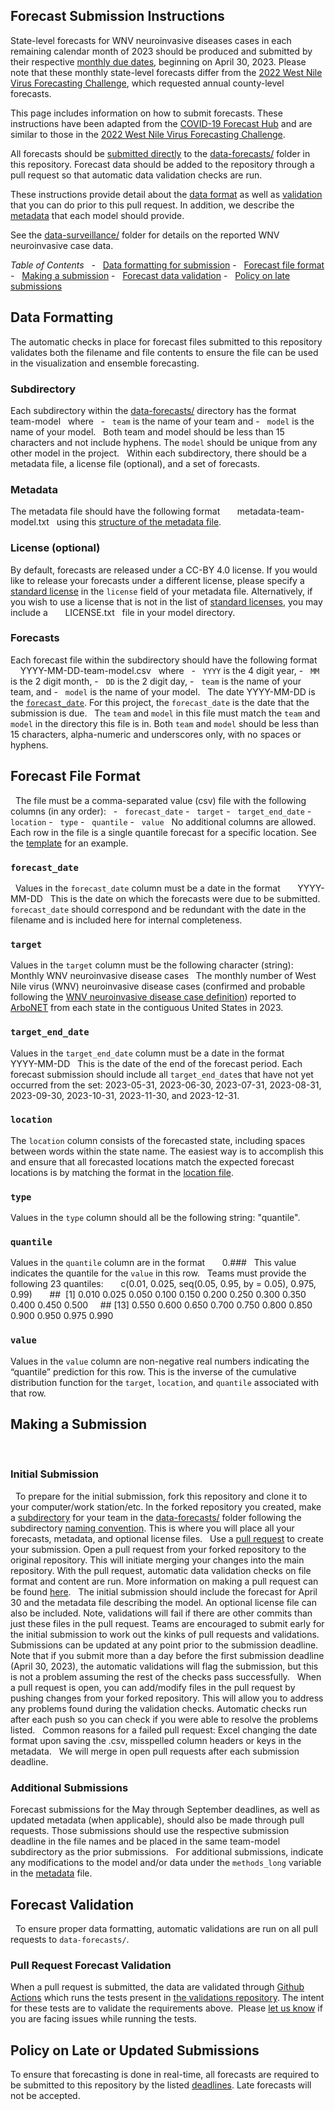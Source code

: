 ## Forecast Submission Instructions

State-level forecasts for WNV neuroinvasive diseases cases in each remaining calendar month of 2023 should be produced and submitted by their respective [monthly due dates](https://github.com/cdcepi/WNV_Forecast_Challenge_2023/README.md#timeline), beginning on April 30, 2023. Please note that these monthly state-level forecasts differ from the [2022 West Nile Virus Forecasting Challenge](https://github.com/cdcepi/WNV-forecast-data-2022), which requested annual county-level forecasts.

This page includes information on how to submit forecasts. These instructions have been adapted from the [COVID-19 Forecast Hub](https://github.com/reichlab/covid19-forecast-hub) and are similar to those in the [2022 West Nile Virus Forecasting Challenge](https://github.com/cdcepi/WNV-forecast-data-2022).

All forecasts should be [submitted directly](#Making-a-submission) to the [data-forecasts/](./) folder in this repository. Forecast data should be added to the repository through a pull request so that automatic data validation checks are run.

These instructions provide detail about the [data format](#Data-formatting) as well as [validation](#Forecast-validation) that you can do prior to this pull request. In addition, we describe the
[metadata](https://github.com/cdcepi/WNV-forecast-project-2023/blob/master/data-forecasts/METADATA.md) that each model should provide.

See the [data-surveillance/](https://github.com/cdcepi/WNV-forecast-project-2023/tree/main/data-surveillance) folder for details on the reported WNV neuroinvasive case data. 


*Table of Contents*
 
-   [Data formatting for submission](#Data-formatting)
-   [Forecast file format](#Forecast-file-format)
-   [Making a submission](#Making-a-submission)
-   [Forecast data validation](#Forecast-validation)
-   [Policy on late submissions](#policy-on-late-or-updated-submissions)


## Data Formatting
The automatic checks in place for forecast files submitted to this repository validates both the filename and file contents to ensure the file can be used in the visualization and ensemble forecasting.
 
 
### Subdirectory
Each subdirectory within the [data-forecasts/](data-forecasts/) directory has the format
 
    team-model
 
where
 
-   `team` is the name of your team and
-   `model` is the name of your model.
 
Both team and model should be less than 15 characters and not include hyphens. The `model` should be unique from any other model in the project.
 
Within each subdirectory, there should be a metadata file, a license file (optional), and a set of forecasts.
 
 
### Metadata
The metadata file should have the following format
 
    metadata-team-model.txt
 
using this [structure of the metadata file](https://github.com/cdcepi/WNV-forecast-project-2023/blob/master/data-forecasts/METADATA.md).
 
 
### License (optional)
By default, forecasts are released under a CC-BY 4.0 license. If you would like to release your forecasts under a different license, please specify a [standard license](../accepted-licenses.csv) in the `license` field of your metadata file. Alternatively, if you wish to use a license that is not in the list of [standard licenses](../accepted-licenses.csv), you may include a 
 
    LICENSE.txt
 
file in your model directory. 
 
 
### Forecasts
Each forecast file within the subdirectory should have the following format
 
    YYYY-MM-DD-team-model.csv
 
where
 
-   `YYYY` is the 4 digit year,
-   `MM` is the 2 digit month,
-   `DD` is the 2 digit day,
-   `team` is the name of your team, and
-   `model` is the name of your model.
 
The date YYYY-MM-DD is the [`forecast_date`](#forecast_date). For this project, the `forecast_date` is the date that the submission is due.
 
The `team` and `model` in this file must match the `team` and `model` in the directory this file is in. Both `team` and `model` should be less than 15 characters, alpha-numeric and underscores only, with no spaces or hyphens.
 
 
## Forecast File Format
 
The file must be a comma-separated value (csv) file with the following
columns (in any order):
 
-   `forecast_date`
-   `target`
-   `target_end_date`
-   `location`
-   `type`
-   `quantile`
-   `value`
 
No additional columns are allowed.
 
Each row in the file is a single quantile forecast for a specific location. See the [template](./wnv_forecasting_template.csv) for an example.
 
 
### `forecast_date`
 
Values in the `forecast_date` column must be a date in the format
 
    YYYY-MM-DD
 
This is the date on which the forecasts were due to be submitted. `forecast_date` should correspond and be redundant with the date in the filename and is included here for internal completeness. 
 
 
### `target`
Values in the `target` column must be the following character (string):
 
    Monthly WNV neuroinvasive disease cases
 
The monthly number of West Nile virus (WNV) neuroinvasive disease cases (confirmed and probable following the [WNV neuroinvasive disease case definition](https://ndc.services.cdc.gov/case-definitions/arboviral-diseases-neuroinvasive-and-non-neuroinvasive-2015/)) reported to [ArboNET](https://wwwn.cdc.gov/arbonet/Maps/ADB_Diseases_Map/index.html) from each state in the contiguous United States in 2023.
 
 
### `target_end_date`
Values in the `target_end_date` column must be a date in the format
 
    YYYY-MM-DD 
 
This is the date of the end of the forecast period. Each forecast submission should include all `target_end_date`s that have not yet occurred from the set: 2023-05-31, 2023-06-30, 2023-07-31, 2023-08-31, 2023-09-30, 2023-10-31, 2023-11-30, and 2023-12-31.
 
 
### `location`
The `location` column consists of the forecasted state, including spaces between words within the state name. The easiest way is to accomplish this and ensure that all forecasted locations match the expected forecast locations is by matching the format in the [location file](../data-locations/locations.csv).
 
### `type`
Values in the `type` column should all be the following string: "quantile".
 
 
### `quantile`
Values in the `quantile` column are in the format
 
    0.###
 
This value indicates the quantile for the `value` in this row.
 
Teams must provide the following 23 quantiles:
 
    c(0.01, 0.025, seq(0.05, 0.95, by = 0.05), 0.975, 0.99)
 
    ##  [1] 0.010 0.025 0.050 0.100 0.150 0.200 0.250 0.300 0.350 0.400 0.450 0.500
    ## [13] 0.550 0.600 0.650 0.700 0.750 0.800 0.850 0.900 0.950 0.975 0.990
 
### `value`
Values in the `value` column are non-negative real numbers indicating the “quantile” prediction for this row. This is the inverse of the cumulative distribution function for the `target`, `location`, and `quantile` associated with that row.
 
 
## Making a Submission
 
### Initial Submission
 
To prepare for the initial submission, fork this repository and clone it to your computer/work station/etc. In the forked repository you created, make a [subdirectory](https://github.com/cdcepi/WNV-forecast-project-2023/blob/main/data-forecasts/README.md#subdirectory) for your team in the [data-forecasts/](./) folder following the subdirectory [naming convention](https://github.com/cdcepi/WNV-forecast-project-2023/blob/main/data-forecasts/README.md#subdirectory). This is where you will place all your forecasts, metadata, and optional license files.
 
Use a [pull request](https://docs.github.com/en/pull-requests/collaborating-with-pull-requests/proposing-changes-to-your-work-with-pull-requests/creating-a-pull-request) to create your submission. Open a pull request from your forked repository to the original repository. This will initiate merging your changes into the main repository. With the pull request, automatic data validation checks on file format and content are run. More information on making a pull request can be found [here](https://www.freecodecamp.org/news/how-to-make-your-first-pull-request-on-github-3/).
 
The initial submission should include the forecast for April 30 and the metadata file describing the model. An optional license file can also be included. Note, validations will fail if there are other commits than just these files in the pull request. Teams are encouraged to submit early for the initial submission to work out the kinks of pull requests and validations. Submissions can be updated at any point prior to the submission deadline. Note that if you submit more than a day before the first submission deadline (April 30, 2023), the automatic validations will flag the submission, but this is not a problem assuming the rest of the checks pass successfully.
 
When a pull request is open, you can add/modify files in the pull request by pushing changes from your forked repository. This will allow you to address any problems found during the validation checks. Automatic checks run after each push so you can check if you were able to resolve the problems listed.
 
Common reasons for a failed pull request: Excel changing the date format upon saving the .csv, misspelled column headers or keys in the metadata.
 
We will merge in open pull requests after each submission deadline.
 
 
### Additional Submissions
Forecast submissions for the May through September deadlines, as well as updated metadata (when applicable), should also be made through pull requests. Those submissions should use the respective submission deadline in the file names and be placed in the same team-model subdirectory as the prior submissions.
 
For additional submissions, indicate any modifications to the model and/or data under the `methods_long` variable in the [metadata](https://github.com/cdcepi/WNV-forecast-project-2023/blob/main/data-forecasts/METADATA.md#methods_long) file.
 
 
## Forecast Validation
 
To ensure proper data formatting, automatic validations are run on all pull requests to
`data-forecasts/`. 
 
 
### Pull Request Forecast Validation
When a pull request is submitted, the data are validated through [Github Actions](https://docs.github.com/en/actions) which runs the tests present in [the validations repository](https://github.com/reichlab/covid19-forecast-hub-validations). The intent for these tests are to validate the requirements above.  Please [let us know](https://github.com/cdcepi/WNV-forecast-project-2023/issues) if you are facing issues while running the tests.
 
 
## Policy on Late or Updated Submissions
To ensure that forecasting is done in real-time, all forecasts are required to be submitted to this repository by the listed [deadlines](https://github.com/cdcepi/WNV-forecast-project-2023#timeline). Late forecasts will not be accepted.
